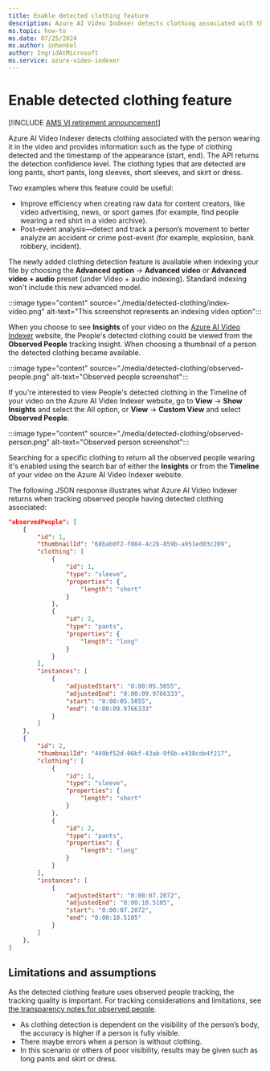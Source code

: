 ```yaml
---
title: Enable detected clothing feature
description: Azure AI Video Indexer detects clothing associated with the person wearing it in the video and provides information such as the type of clothing detected and the timestamp of the appearance (start, end). The API returns the detection confidence level.
ms.topic: how-to
ms.date: 07/25/2024
ms.author: inhenkel
author: IngridAtMicrosoft
ms.service: azure-video-indexer
---
```


# Enable detected clothing feature

[!INCLUDE [AMS VI retirement announcement](./includes/important-ams-retirement-abbreviated.md)]

Azure AI Video Indexer detects clothing associated with the person wearing it in the video and provides information such as the type of clothing detected and the timestamp of the appearance (start, end). The API returns the detection confidence level. The clothing types that are detected are long pants, short pants, long sleeves, short sleeves, and skirt or dress.
 
Two examples where this feature could be useful:
 
- Improve efficiency when creating raw data for content creators, like video advertising, news, or sport games (for example, find people wearing a red shirt in a video archive).
- Post-event analysis—detect and track a person’s movement to better analyze an accident or crime post-event (for example, explosion, bank robbery, incident).
 
The newly added clothing detection feature is available when indexing your file by choosing the **Advanced option** -> **Advanced video** or **Advanced video + audio** preset (under Video + audio indexing). Standard indexing won't include this new advanced model.
 
:::image type="content" source="./media/detected-clothing/index-video.png" alt-text="This screenshot represents an indexing video option":::  

When you choose to see **Insights** of your video on the [Azure AI Video Indexer](https://www.videoindexer.ai/) website, the People's detected clothing could be viewed from the **Observed People** tracking insight. When choosing a thumbnail of a person the detected clothing became available.

:::image type="content" source="./media/detected-clothing/observed-people.png" alt-text="Observed people screenshot":::  
 
If you're interested to view People's detected clothing in the Timeline of your video on the Azure AI Video Indexer website, go to **View** -> **Show Insights** and select the All option, or **View** -> **Custom View** and select **Observed People**. 

:::image type="content" source="./media/detected-clothing/observed-person.png" alt-text="Observed person screenshot":::  
 
Searching for a specific clothing to return all the observed people wearing it's enabled using the search bar of either the **Insights** or from the **Timeline** of your video on the Azure AI Video Indexer website.

The following JSON response illustrates what Azure AI Video Indexer returns when tracking observed people having detected clothing associated:

```json
"observedPeople": [
    {
        "id": 1,
        "thumbnailId": "68bab0f2-f084-4c2b-859b-a951ed03c209",
        "clothing": [
            {
                "id": 1,
                "type": "sleeve",
                "properties": {
                    "length": "short"
                }
            },
            {
                "id": 2,
                "type": "pants",
                "properties": {
                    "length": "long"
                }
            }
        ],
        "instances": [
            {
                "adjustedStart": "0:00:05.5055",
                "adjustedEnd": "0:00:09.9766333",
                "start": "0:00:05.5055",
                "end": "0:00:09.9766333"
            }
        ]
    },
    {
        "id": 2,
        "thumbnailId": "449bf52d-06bf-43ab-9f6b-e438cde4f217",
        "clothing": [
            {
                "id": 1,
                "type": "sleeve",
                "properties": {
                    "length": "short"
                }
            },
            {
                "id": 2,
                "type": "pants",
                "properties": {
                    "length": "long"
                }
            }
        ],
        "instances": [
            {
                "adjustedStart": "0:00:07.2072",
                "adjustedEnd": "0:00:10.5105",
                "start": "0:00:07.2072",
                "end": "0:00:10.5105"
            }
        ]
    },
]
```

## Limitations and assumptions

As the detected clothing feature uses observed people tracking, the tracking quality is important. For tracking considerations and limitations, see [the transparency notes for observed people](observed-matched-people.md).

- As clothing detection is dependent on the visibility of the person’s body, the accuracy is higher if a person is fully visible.
- There maybe errors when a person is without clothing.
- In this scenario or others of poor visibility, results may be given such as long pants and skirt or dress. 
